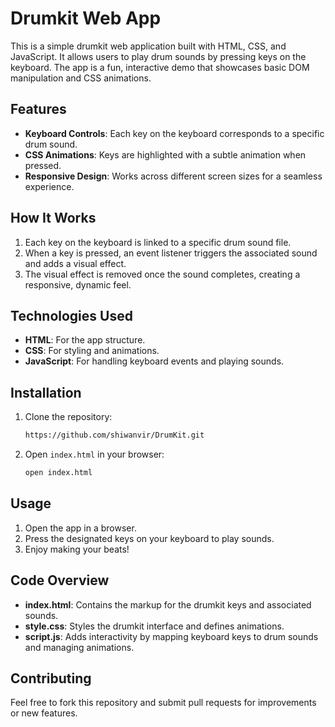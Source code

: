 
# Drumkit Web App

This is a simple drumkit web application built with HTML, CSS, and JavaScript. It allows users to play drum sounds by pressing keys on the keyboard. The app is a fun, interactive demo that showcases basic DOM manipulation and CSS animations.

## Features

- **Keyboard Controls**: Each key on the keyboard corresponds to a specific drum sound.
- **CSS Animations**: Keys are highlighted with a subtle animation when pressed.
- **Responsive Design**: Works across different screen sizes for a seamless experience.

## How It Works

1. Each key on the keyboard is linked to a specific drum sound file.
2. When a key is pressed, an event listener triggers the associated sound and adds a visual effect.
3. The visual effect is removed once the sound completes, creating a responsive, dynamic feel.

## Technologies Used

- **HTML**: For the app structure.
- **CSS**: For styling and animations.
- **JavaScript**: For handling keyboard events and playing sounds.

## Installation

1. Clone the repository:
    ```bash
   https://github.com/shiwanvir/DrumKit.git
    ```

2. Open `index.html` in your browser:
    ```bash
    open index.html
    ```

## Usage

1. Open the app in a browser.
2. Press the designated keys on your keyboard to play sounds.
3. Enjoy making your beats!

## Code Overview

- **index.html**: Contains the markup for the drumkit keys and associated sounds.
- **style.css**: Styles the drumkit interface and defines animations.
- **script.js**: Adds interactivity by mapping keyboard keys to drum sounds and managing animations.

## Contributing

Feel free to fork this repository and submit pull requests for improvements or new features.


